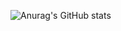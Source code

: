 ![Anurag's GitHub stats](https://github-readme-stats.vercel.app/api?username=MASON-SEA&show_icons=true&theme=synthwave)
